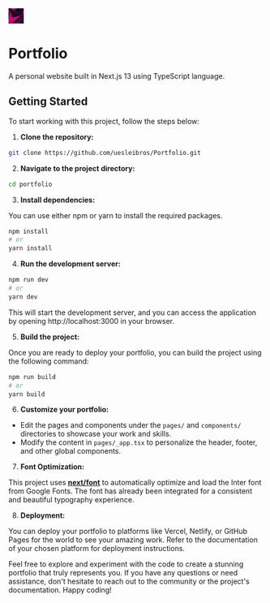 <img src="/public/logo.jpg" height=30 />

# Portfolio

A personal website built in Next.js 13 using TypeScript language. 

## Getting Started

To start working with this project, follow the steps below:

1. **Clone the repository:**

```bash
git clone https://github.com/uesleibros/Portfolio.git
```

2. **Navigate to the project directory:**

```bash
cd portfolio
```

3. **Install dependencies:**

You can use either npm or yarn to install the required packages.

```bash
npm install
# or
yarn install
```

4. **Run the development server:**

```bash
npm run dev
# or
yarn dev
```

This will start the development server, and you can access the application by opening http://localhost:3000 in your browser.

5. **Build the project:**

Once you are ready to deploy your portfolio, you can build the project using the following command:

```bash
npm run build
# or
yarn build
```

6. **Customize your portfolio:**

- Edit the pages and components under the `pages/` and `components/` directories to showcase your work and skills.
- Modify the content in `pages/_app.tsx` to personalize the header, footer, and other global components.

7. **Font Optimization:**

This project uses [**next/font**](https://nextjs.org/docs/pages/building-your-application/optimizing/fonts) to automatically optimize and load the Inter font from Google Fonts. The font has already been integrated for a consistent and beautiful typography experience.

8. **Deployment:**

You can deploy your portfolio to platforms like Vercel, Netlify, or GitHub Pages for the world to see your amazing work. Refer to the documentation of your chosen platform for deployment instructions.

Feel free to explore and experiment with the code to create a stunning portfolio that truly represents you. If you have any questions or need assistance, don't hesitate to reach out to the community or the project's documentation. Happy coding!
